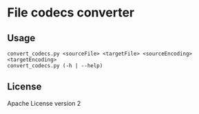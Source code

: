 # File codecs converter

## Usage
    convert_codecs.py <sourceFile> <targetFile> <sourceEncoding> <targetEncoding>
    convert_codecs.py (-h | --help)
    
## License
Apache License version 2
